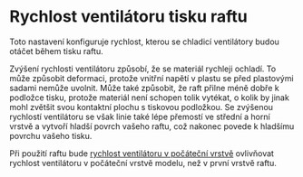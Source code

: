 Rychlost ventilátoru tisku raftu
====
Toto nastavení konfiguruje rychlost, kterou se chladicí ventilátory budou otáčet během tisku raftu.

Zvýšení rychlosti ventilátoru způsobí, že se materiál rychleji ochladí. To může způsobit deformaci, protože vnitřní napětí v plastu se před plastovými sadami nemůže uvolnit. Může také způsobit, že raft přilne méně dobře k podložce tisku, protože materiál není schopen tolik vytékat, o kolik by jinak mohl zvětšit svou kontaktní plochu s tiskovou podložkou. Se zvýšenou rychlostí ventilátoru se však linie také lépe přemostí ve střední a horní vrstvě a vytvoří hladší povrch vašeho raftu, což nakonec povede k hladšímu povrchu vašeho tisku.

Při použití raftu bude [rychlost ventilátoru v počáteční vrstvě](../cooling/cool_fan_speed_0.md) ovlivňovat rychlost ventilátoru v počáteční vrstvě modelu, než v první vrstvě raftu.